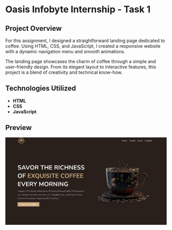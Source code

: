 # Oasis Infobyte Internship - Task 1

## Project Overview

For this assignment, I designed a straightforward landing page dedicated to coffee. Using HTML, CSS, and JavaScript, I created a responsive website with a dynamic navigation menu and smooth animations.

The landing page showcases the charm of coffee through a simple and user-friendly design. From its elegant layout to interactive features, this project is a blend of creativity and technical know-how.

## Technologies Utilized

- **HTML**
- **CSS**
- **JavaScript**

## Preview

![Preview Image](preview/preview.PNG)
